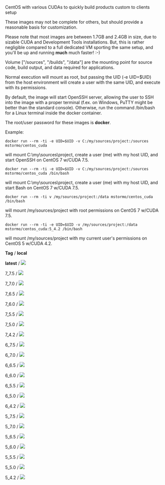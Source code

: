 CentOS with various CUDAs to quickly build products custom to clients setup

These images may not be complete for others, but should provide a reasonable basis for customization.

Please note that most images are between 1.7GB and 2.4GB in size, due to sizable CUDA and Development Tools installations. But, this is rather negligible compared to a full dedicated VM sporting the same setup, and you'll be up and running **much** much faster! :-)

Volume ["/sources", "/builds", "/data"] are the mounting point for source code, build output, and data required for applications.

Normal execution will mount as root, but passing the UID (-e UID=$UID) from the host environment will create a user with the same UID, and execute with its permissions.

By default, the image will start OpenSSH server, allowing the user to SSH into the image with a proper terminal (f.ex. on Windows, PuTTY might be better than the standard console). Otherwise, run the command /bin/bash for a Linux terminal inside the docker container.

The root/user password for these images is **docker**.

Example:

    docker run --rm -ti -e UID=$UID -v C:/my/sources/project:/sources mstormo/centos_cuda
will mount C:\my\sources\project, create a user (me) with my host UID, and start OpenSSH on CentOS 7 w/CUDA 7.5.

    docker run --rm -ti -e UID=$UID -v C:/my/sources/project:/sources mstormo/centos_cuda /bin/bash
will mount C:\my\sources\project, create a user (me) with my host UID, and start Bash on CentOS 7 w/CUDA 7.5.

    docker run --rm -ti v /my/sources/project:/data mstormo/centos_cuda /bin/bash
will mount /my/sources/project with root permissions on CentOS 7 w/CUDA 7.5.

    docker run --rm -ti -e UID=$UID -v /my/sources/project:/data mstormo/centos_cuda:5_4.2 /bin/bash
will mount /my/sources/project with my current user's permissions on CentOS 5 w/CUDA 4.2.

**Tag** / **local**

**latest** / [![](https://badge.imagelayers.io/mstormo/centos_cuda:latest.svg)](https://imagelayers.io/?images=mstormo/centos_cuda:latest)

7_7.5 / [![](https://badge.imagelayers.io/mstormo/centos_cuda:7_7.5.svg)](https://imagelayers.io/?images=mstormo/centos_cuda:7_7.5)

7_7.0 / [![](https://badge.imagelayers.io/mstormo/centos_cuda:7_7.0.svg)](https://imagelayers.io/?images=mstormo/centos_cuda:7_7.0)

7_6.5 / [![](https://badge.imagelayers.io/mstormo/centos_cuda:7_6.5.svg)](https://imagelayers.io/?images=mstormo/centos_cuda:7_6.5)

7_6.0 / [![](https://badge.imagelayers.io/mstormo/centos_cuda:7_6.0.svg)](https://imagelayers.io/?images=mstormo/centos_cuda:7_6.0)

7_5.5 / [![](https://badge.imagelayers.io/mstormo/centos_cuda:7_5.5.svg)](https://imagelayers.io/?images=mstormo/centos_cuda:7_5.5)

7_5.0 / [![](https://badge.imagelayers.io/mstormo/centos_cuda:7_5.0.svg)](https://imagelayers.io/?images=mstormo/centos_cuda:7_5.0)

7_4.2 / [![](https://badge.imagelayers.io/mstormo/centos_cuda:7_4.2.svg)](https://imagelayers.io/?images=mstormo/centos_cuda:7_4.2)

6_7.5 / [![](https://badge.imagelayers.io/mstormo/centos_cuda:6_7.5.svg)](https://imagelayers.io/?images=mstormo/centos_cuda:6_7.5)

6_7.0 / [![](https://badge.imagelayers.io/mstormo/centos_cuda:6_7.0.svg)](https://imagelayers.io/?images=mstormo/centos_cuda:6_7.0)

6_6.5 / [![](https://badge.imagelayers.io/mstormo/centos_cuda:6_6.5.svg)](https://imagelayers.io/?images=mstormo/centos_cuda:6_6.5)

6_6.0 / [![](https://badge.imagelayers.io/mstormo/centos_cuda:6_6.0.svg)](https://imagelayers.io/?images=mstormo/centos_cuda:6_6.0)

6_5.5 / [![](https://badge.imagelayers.io/mstormo/centos_cuda:6_5.5.svg)](https://imagelayers.io/?images=mstormo/centos_cuda:6_5.5)

6_5.0 / [![](https://badge.imagelayers.io/mstormo/centos_cuda:6_5.0.svg)](https://imagelayers.io/?images=mstormo/centos_cuda:6_5.0)

6_4.2 / [![](https://badge.imagelayers.io/mstormo/centos_cuda:6_4.2.svg)](https://imagelayers.io/?images=mstormo/centos_cuda:6_4.2)

5_7.5 / [![](https://badge.imagelayers.io/mstormo/centos_cuda:5_7.5.svg)](https://imagelayers.io/?images=mstormo/centos_cuda:5_7.5)

5_7.0 / [![](https://badge.imagelayers.io/mstormo/centos_cuda:5_7.0.svg)](https://imagelayers.io/?images=mstormo/centos_cuda:5_7.0)

5_6.5 / [![](https://badge.imagelayers.io/mstormo/centos_cuda:5_6.5.svg)](https://imagelayers.io/?images=mstormo/centos_cuda:5_6.5)

5_6.0 / [![](https://badge.imagelayers.io/mstormo/centos_cuda:5_6.0.svg)](https://imagelayers.io/?images=mstormo/centos_cuda:5_6.0)

5_5.5 / [![](https://badge.imagelayers.io/mstormo/centos_cuda:5_5.5.svg)](https://imagelayers.io/?images=mstormo/centos_cuda:5_5.5)

5_5.0 / [![](https://badge.imagelayers.io/mstormo/centos_cuda:5_5.0.svg)](https://imagelayers.io/?images=mstormo/centos_cuda:5_5.0)

5_4.2 / [![](https://badge.imagelayers.io/mstormo/centos_cuda:5_4.2.svg)](https://imagelayers.io/?images=mstormo/centos_cuda:5_4.2)
